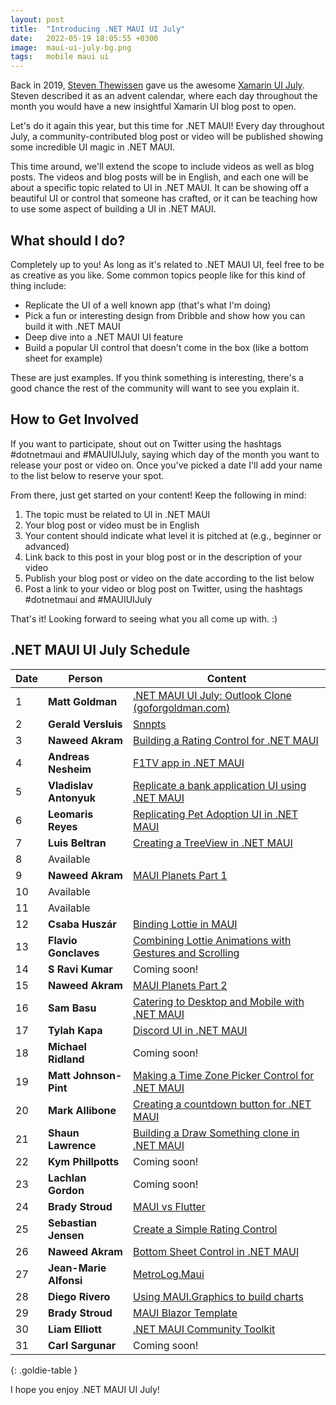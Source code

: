 ```yaml
---
layout: post
title:  "Introducing .NET MAUI UI July"
date:   2022-05-19 18:05:55 +0300
image:  maui-ui-july-bg.png
tags:   mobile maui ui
---
```


Back in 2019, [Steven Thewissen](https://thewissen.io/) gave us the awesome [Xamarin UI July](https://thewissen.io/introducing-xamarin-ui-july/). Steven described it as an advent calendar, where each day throughout the month you would have a new insightful Xamarin UI blog post to open.

Let's do it again this year, but this time for .NET MAUI! Every day throughout July, a community-contributed blog post or video will be published showing some incredible UI magic in .NET MAUI. 

This time around, we'll extend the scope to include videos as well as blog posts. The videos and blog posts will be in English, and each one will be about a specific topic related to UI in .NET MAUI. It can be showing off a beautiful UI or control that someone has crafted, or it can be teaching how to use some aspect of building a UI in .NET MAUI.

## What should I do?
Completely up to you! As long as it's related to .NET MAUI UI, feel free to be as creative as you like. Some common topics people like for this kind of thing include:

* Replicate the UI of a well known app (that's what I'm doing)
* Pick a fun or interesting design from Dribble and show how you can build it with .NET MAUI
* Deep dive into a .NET MAUI UI feature
* Build a popular UI control that doesn't come in the box (like a bottom sheet for example)

These are just examples. If you think something is interesting, there's a good chance the rest of the community will want to see you explain it.


## How to Get Involved
If you want to participate, shout out on Twitter using the hashtags #dotnetmaui and #MAUIUIJuly, saying which day of the month you want to release your post or video on. Once you've picked a date I'll add your name to the list below to reserve your spot.

From there, just get started on your content! Keep the following in mind:

1. The topic must be related to UI in .NET MAUI
2. Your blog post or video must be in English
3. Your content should indicate what level it is pitched at (e.g., beginner or advanced)
4. Link back to this post in your blog post or in the description of your video
5. Publish your blog post or video on the date according to the list below
6. Post a link to your video or blog post on Twitter, using the hashtags #dotnetmaui and #MAUIUIJuly

That's it! Looking forward to seeing what you all come up with. :)

## .NET MAUI UI July Schedule

| Date | Person             | Content                                                                                                       |
| ---- | ------------------ | ------------------------------------------------------------------------------------------------------------- |
| 1    | **Matt Goldman**       | [.NET MAUI UI July: Outlook Clone (goforgoldman.com)](https://goforgoldman.com/2022/06/30/outlook-clone.html) |
| 2    | **Gerald Versluis**    | [Snnpts](https://www.snppts.dev/)                                                                           |
| 3    | **Naweed Akram**          |     [Building a Rating Control for .NET MAUI](https://blogs.xgenoapps.com/post/2022/07/03/rating-view-maui)                   |
| 4    | **Andreas Nesheim**    | [F1TV app in .NET MAUI](https://www.andreasnesheim.no/maui-ui-july-replicating-f1tv-app/)       |
| 5    | **Vladislav Antonyuk**          |   [Replicate a bank application UI using .NET MAUI](https://vladislavantonyuk.azurewebsites.net/articles/Replicate-a-bank-application-UI-using-.NET-MAUI) |
| 6    | **Leomaris Reyes**     | [Replicating Pet Adoption UI in .NET MAUI](https://askxammy.com/replicating-pet-adoption-ui-in-net-maui/)             |
| 7    | **Luis Beltran**       | [Creating a TreeView in .NET MAUI](https://dev.to/icebeam7/creating-a-treeview-control-in-net-maui-49mp)      |
| 8    | Available          |                                                                                                               |
| 9    | **Naweed Akram**          | [MAUI Planets Part 1](https://blogs.xgenoapps.com/post/2022/07/08/maui-planets)   |
| 10   | Available          |                                                                                                               |
| 11   | Available          |                                                                                                               |
| 12   | **Csaba Huszár**       | [Binding Lottie in MAUI](https://dev.to/csaba8472/binding-lottie-or-any-other-swift-framework-with-ui-in-maui-543m)            |
| 13   | **Flavio Gonclaves**   | [Combining Lottie Animations with Gestures and Scrolling](https://www.cayas.de/blog/lottie-animations-gestures-and-scrolling)                |
| 14   | **S Ravi Kumar**       | Coming soon!                |
| 15   | **Naweed Akram**          | [MAUI Planets Part 2](https://blogs.xgenoapps.com/post/2022/07/15/maui-planets-part-2)                            |
| 16   | **Sam Basu**           | [Catering to Desktop and Mobile with .NET MAUI](https://t.co/cQ6vEUYBn0)                |
| 17   | **Tylah Kapa**        | [Discord UI in .NET MAUI](https://kapa.dev/blog/discord-ui-in-net-maui)                |
| 18   | **Michael Ridland**    | Coming soon!                |
| 19   | **Matt Johnson-Pint**  | [Making a Time Zone Picker Control for .NET MAUI](https://blog.sentry.io/2022/07/19/making-a-time-zone-picker-control-for-net-maui)                |
| 20   | **Mark Allibone**      | [Creating a countdown button for .NET MAUI](https://mallibone.com/post/dotnetmaui-countdown-button)               |
| 21   | **Shaun Lawrence**     | [Building a Draw Something clone in .NET MAUI](https://blog.bijington.com/2022/07/20/draw-something-clone.html)                |
| 22   | **Kym Phillpotts**     | Coming soon!                |
| 23   | **Lachlan Gordon**     | Coming soon!                |
| 24   | **Brady Stroud**        | [MAUI vs Flutter](https://medium.com/@bradystroud/maui-vs-flutter-multi-platform-frameworks-showdown-2d215a9a86f2)                |
| 25   | **Sebastian Jensen**   | [Create a Simple Rating Control](https://medium.com/@tsjdevapps/net-maui-create-a-simple-rating-control-560566fa5014)                |
| 26   | **Naweed Akram**       | [Bottom Sheet Control in .NET MAUI](https://blogs.xgenoapps.com/post/2022/07/23/maui-bottom-sheet)                |
| 27   | **Jean-Marie Alfonsi** | [MetroLog.Maui](https://www.sharpnado.com/metrolog-maui/)                |
| 28   | **Diego Rivero**       | [Using MAUI.Graphics to build charts](https://grialkit.com/blog/using-maui-graphics-to-build-charts)                |
| 29   | **Brady Stroud**       | [MAUI Blazor Template](https://medium.com/@bradystroud/maui-blazor-template-84cb6b8db97)                |
| 30   | **Liam Elliott**       | [.NET MAUI Community Toolkit](https://liamelliott.me/coding/maui-community-toolkit/)                |
| 31   | **Carl Sargunar**      | Coming soon!                |
{: .goldie-table }

I hope you enjoy .NET MAUI UI July!